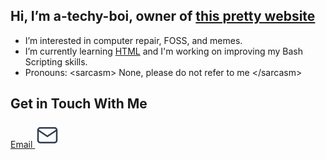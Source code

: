 ## Hi, I’m **a-techy-boi**, owner of [this pretty website](https://simpletech-it.xyz)
- I’m interested in computer repair, FOSS, and memes.
- I’m currently learning [HTML](https://github.com/a-techy-boi/website) and I'm working on improving my Bash Scripting skills.
- Pronouns: \<sarcasm\> None, please do not refer to me \<\/sarcasm\>

## Get in Touch With Me
[Email <svg xmlns="http://www.w3.org/2000/svg" class="icon icon-tabler icon-tabler-mail" width="40" height="40" viewBox="0 0 24 24" stroke-width="1.5" stroke="#2c3e50" fill="none" stroke-linecap="round" stroke-linejoin="round">
  <path stroke="none" d="M0 0h24v24H0z" fill="none"/>
  <rect x="3" y="5" width="18" height="14" rx="2" />
  <polyline points="3 7 12 13 21 7" />
</svg>](mailto:itguy@simpletech-it.xyz)
<!---
a-techy-boi/a-techy-boi is a ✨ special ✨ repository because its `README.md` (this file) appears on your GitHub profile.
You can click the Preview link to take a look at your changes.
--->
